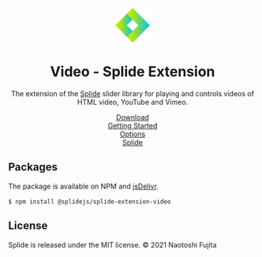 <div align="center">
<a href="https://splidejs.com">
  <img alt="Splide" src="./images/logo.svg" width="70">
</a>

<h1>Video - Splide Extension</h1>

<p>
The extension of the <a href="https://github.com/Splidejs/splide">Splide</a> slider library for playing and controls videos of HTML video, YouTube and Vimeo.
</p>

<p>
  <a href="https://splidejs.com/extensions/video/">Download</a>
  <br>
  <a href="https://splidejs.com/extensions/video/">Getting Started</a>
  <br>
  <a href="https://splidejs.com/extensions/video/#options">Options</a>
  <br>
  <a href="https://splidejs.com/">Splide</a>
</p>
</div>

## Packages

The package is available on NPM and [jsDelivr](https://www.jsdelivr.com/package/npm/@splidejs/splide-extension-video).

```
$ npm install @splidejs/splide-extension-video
```

## License
Splide is released under the MIT license.
© 2021 Naotoshi Fujita
